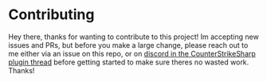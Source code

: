 # Contributing

Hey there, thanks for wanting to contribute to this project! Im accepting new issues and PRs, but before you make a large change, please reach out to me either via an issue on this repo, or on [discord in the CounterStrikeSharp plugin thread](https://canary.discord.com/channels/1160907911501991946/1193311939862986792) before getting started to make sure theres no wasted work. Thanks!
